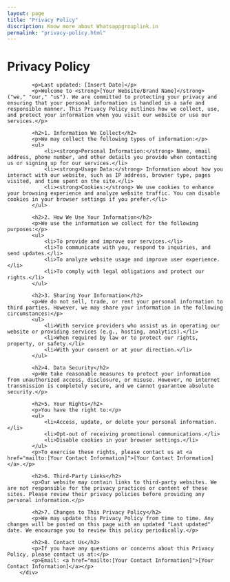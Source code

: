 ```yaml
---
layout: page
title: "Privacy Policy"
discription: Know more about Whatsappgrouplink.in
permalink: "privacy-policy.html"
---
```


  <h1>Privacy Policy</h1>
        <div class="w3-row">
          
            <p>Last updated: [Insert Date]</p>
            <p>Welcome to <strong>[Your Website/Brand Name]</strong> ("we," "our," "us"). We are committed to protecting your privacy and ensuring that your personal information is handled in a safe and responsible manner. This Privacy Policy outlines how we collect, use, and protect your information when you visit our website or use our services.</p>
    
            <h2>1. Information We Collect</h2>
            <p>We may collect the following types of information:</p>
            <ul>
                <li><strong>Personal Information:</strong> Name, email address, phone number, and other details you provide when contacting us or signing up for our services.</li>
                <li><strong>Usage Data:</strong> Information about how you interact with our website, such as IP address, browser type, pages visited, and time spent on the site.</li>
                <li><strong>Cookies:</strong> We use cookies to enhance your browsing experience and analyze website traffic. You can disable cookies in your browser settings if you prefer.</li>
            </ul>
    
            <h2>2. How We Use Your Information</h2>
            <p>We use the information we collect for the following purposes:</p>
            <ul>
                <li>To provide and improve our services.</li>
                <li>To communicate with you, respond to inquiries, and send updates.</li>
                <li>To analyze website usage and improve user experience.</li>
                <li>To comply with legal obligations and protect our rights.</li>
            </ul>
    
            <h2>3. Sharing Your Information</h2>
            <p>We do not sell, trade, or rent your personal information to third parties. However, we may share your information in the following circumstances:</p>
            <ul>
                <li>With service providers who assist us in operating our website or providing services (e.g., hosting, analytics).</li>
                <li>When required by law or to protect our rights, property, or safety.</li>
                <li>With your consent or at your direction.</li>
            </ul>
    
            <h2>4. Data Security</h2>
            <p>We take reasonable measures to protect your information from unauthorized access, disclosure, or misuse. However, no internet transmission is completely secure, and we cannot guarantee absolute security.</p>
    
            <h2>5. Your Rights</h2>
            <p>You have the right to:</p>
            <ul>
                <li>Access, update, or delete your personal information.</li>
                <li>Opt-out of receiving promotional communications.</li>
                <li>Disable cookies in your browser settings.</li>
            </ul>
            <p>To exercise these rights, please contact us at <a href="mailto:[Your Contact Information]">[Your Contact Information]</a>.</p>
    
            <h2>6. Third-Party Links</h2>
            <p>Our website may contain links to third-party websites. We are not responsible for the privacy practices or content of these sites. Please review their privacy policies before providing any personal information.</p>
    
            <h2>7. Changes to This Privacy Policy</h2>
            <p>We may update this Privacy Policy from time to time. Any changes will be posted on this page with an updated "Last updated" date. We encourage you to review this policy periodically.</p>
    
            <h2>8. Contact Us</h2>
            <p>If you have any questions or concerns about this Privacy Policy, please contact us at:</p>
            <p>Email: <a href="mailto:[Your Contact Information]">[Your Contact Information]</a></p>
        </div>